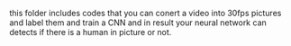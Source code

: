 this folder includes codes that you can conert a video into 30fps pictures and label them and train a CNN and in result your neural network can detects if there is a human in picture or not.
